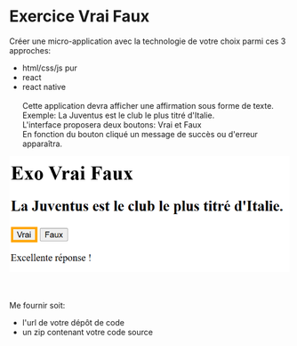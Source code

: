# Exercice Vrai Faux
Créer une micro-application avec la technologie de votre choix parmi ces 3 approches:
- html/css/js pur
- react
- react native
<br><br>
Cette application devra afficher une affirmation sous forme de texte. <br>
Exemple: La Juventus est le club le plus titré d'Italie.<br>
L'interface proposera deux boutons: Vrai et Faux<br>
En fonction du bouton cliqué un message de succès ou d'erreur apparaîtra.<br>
<img src="capture.png" wdith="600">

<br><br>
Me fournir soit:
- l'url de votre dépôt de code
- un zip contenant votre code source